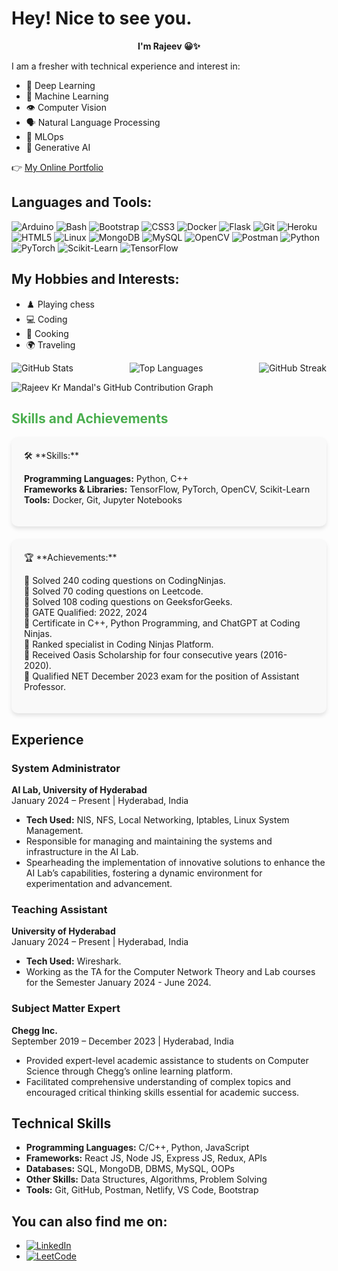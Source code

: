 # Hey! Nice to see you.

<div align="center">
  <strong>
    I'm Rajeev 😀✨
  </strong>
</div>

I am a fresher with technical experience and interest in:
- 🤖 Deep Learning
- 🤖 Machine Learning
- 👁️ Computer Vision
- 🗣️ Natural Language Processing
- 🚀 MLOps
- 🎨 Generative AI

👉 [My Online Portfolio](https://leetcode.com/u/rajeev_45/)

## Languages and Tools:
![Arduino](https://img.shields.io/badge/-Arduino-00979D?style=flat-square&logo=Arduino&logoColor=white)
![Bash](https://img.shields.io/badge/-Bash-4EAA25?style=flat-square&logo=gnu-bash&logoColor=white)
![Bootstrap](https://img.shields.io/badge/-Bootstrap-563D7C?style=flat-square&logo=bootstrap&logoColor=white)
![CSS3](https://img.shields.io/badge/-CSS3-1572B6?style=flat-square&logo=css3)
![Docker](https://img.shields.io/badge/-Docker-2496ED?style=flat-square&logo=docker&logoColor=white)
![Flask](https://img.shields.io/badge/-Flask-000000?style=flat-square&logo=flask)
![Git](https://img.shields.io/badge/-Git-F05032?style=flat-square&logo=git&logoColor=white)
![Heroku](https://img.shields.io/badge/-Heroku-430098?style=flat-square&logo=heroku&logoColor=white)
![HTML5](https://img.shields.io/badge/-HTML5-E34F26?style=flat-square&logo=html5&logoColor=white)
![Linux](https://img.shields.io/badge/-Linux-FCC624?style=flat-square&logo=linux&logoColor=black)
![MongoDB](https://img.shields.io/badge/-MongoDB-47A248?style=flat-square&logo=mongodb&logoColor=white)
![MySQL](https://img.shields.io/badge/-MySQL-4479A1?style=flat-square&logo=mysql&logoColor=white)
![OpenCV](https://img.shields.io/badge/-OpenCV-5C3EE8?style=flat-square&logo=opencv&logoColor=white)
![Postman](https://img.shields.io/badge/-Postman-FF6C37?style=flat-square&logo=postman&logoColor=white)
![Python](https://img.shields.io/badge/-Python-3776AB?style=flat-square&logo=python&logoColor=white)
![PyTorch](https://img.shields.io/badge/-PyTorch-EE4C2C?style=flat-square&logo=pytorch&logoColor=white)
![Scikit-Learn](https://img.shields.io/badge/-Scikit--Learn-F7931E?style=flat-square&logo=scikit-learn&logoColor=white)
![TensorFlow](https://img.shields.io/badge/-TensorFlow-FF6F00?style=flat-square&logo=tensorflow&logoColor=white)

## My Hobbies and Interests:
- ♟️ Playing chess
- 💻 Coding
- 🍳 Cooking
- 🌍 Traveling

<div style="display: flex; justify-content: space-between; align-items: center; gap: 20px;">
  <div>
    <img src="https://github-readme-stats.vercel.app/api?username=rajeevkrmandal&show_icons=true&locale=en&theme=default&bg_color=ffffff&hide_border=true" alt="GitHub Stats" />
  </div>
  <div>
    <img src="https://github-readme-stats.vercel.app/api/top-langs/?username=rajeevkrmandal&layout=compact&langs_count=10&hide=shell,cython&theme=default&bg_color=ffffff&hide_border=true" alt="Top Languages" />
  </div>
  <div>
    <img src="https://github-readme-streak-stats.herokuapp.com/?user=rajeevkrmandal&theme=default&hide_border=true&background=ffffff&date_format=j%20M%5B%20Y%5D" alt="GitHub Streak" />
  </div>
</div>

![Rajeev Kr Mandal's GitHub Contribution Graph](https://github-readme-activity-graph.vercel.app/graph?username=rajeevkrmandal&theme=react-dark)

## <span style="color: #4CAF50; font-weight: bold;">Skills and Achievements</span>
<div style="background-color: #f9f9f9; padding: 20px; border-radius: 10px; box-shadow: 0 4px 6px rgba(0, 0, 0, 0.1);">
  🛠️ **Skills:**
  <ul style="list-style-type: none; padding: 0;">
    <li><strong>Programming Languages:</strong> Python, C++</li>
    <li><strong>Frameworks & Libraries:</strong> TensorFlow, PyTorch, OpenCV, Scikit-Learn</li>
    <li><strong>Tools:</strong> Docker, Git, Jupyter Notebooks</li>
  </ul>
</div>
<div style="background-color: #f9f9f9; padding: 20px; border-radius: 10px; box-shadow: 0 4px 6px rgba(0, 0, 0, 0.1); margin-top: 20px;">
  🏆 **Achievements:**
  <ul style="list-style-type: none; padding: 0;">
    <li>🔹 Solved 240 coding questions on CodingNinjas.</li>
    <li>🔹 Solved 70 coding questions on Leetcode.</li>
    <li>🔹 Solved 108 coding questions on GeeksforGeeks.</li>
    <li>🔹 GATE Qualified: 2022, 2024</li>
    <li>🔹 Certificate in C++, Python Programming, and ChatGPT at Coding Ninjas.</li>
    <li>🔹 Ranked specialist in Coding Ninjas Platform.</li>
    <li>🔹 Received Oasis Scholarship for four consecutive years (2016-2020).</li>
    <li>🔹 Qualified NET December 2023 exam for the position of Assistant Professor.</li>
  </ul>
</div>

## Experience
### System Administrator
**AI Lab, University of Hyderabad**<br>
January 2024 – Present | Hyderabad, India
- **Tech Used:** NIS, NFS, Local Networking, Iptables, Linux System Management.
- Responsible for managing and maintaining the systems and infrastructure in the AI Lab.
- Spearheading the implementation of innovative solutions to enhance the AI Lab’s capabilities, fostering a dynamic environment for experimentation and advancement.

### Teaching Assistant
**University of Hyderabad**<br>
January 2024 – Present | Hyderabad, India
- **Tech Used:** Wireshark.
- Working as the TA for the Computer Network Theory and Lab courses for the Semester January 2024 - June 2024.

### Subject Matter Expert
**Chegg Inc.**<br>
September 2019 – December 2023 | Hyderabad, India
- Provided expert-level academic assistance to students on Computer Science through Chegg’s online learning platform.
- Facilitated comprehensive understanding of complex topics and encouraged critical thinking skills essential for academic success.

## Technical Skills
- **Programming Languages:** C/C++, Python, JavaScript
- **Frameworks:** React JS, Node JS, Express JS, Redux, APIs
- **Databases:** SQL, MongoDB, DBMS, MySQL, OOPs
- **Other Skills:** Data Structures, Algorithms, Problem Solving
- **Tools:** Git, GitHub, Postman, Netlify, VS Code, Bootstrap

## You can also find me on:
- [![LinkedIn](https://img.shields.io/badge/rajeev-%230077B5.svg?style=flat-square&logo=linkedin&logoColor=white)](https://www.linkedin.com/in/rajeev-kr-mandal-705874209/)
- [![LeetCode](https://img.shields.io/badge/rajeev-%2300BFFF.svg?style=flat-square&logo=leetcode&logoColor=white)](https://leetcode.com/u/rajeev_45/)
